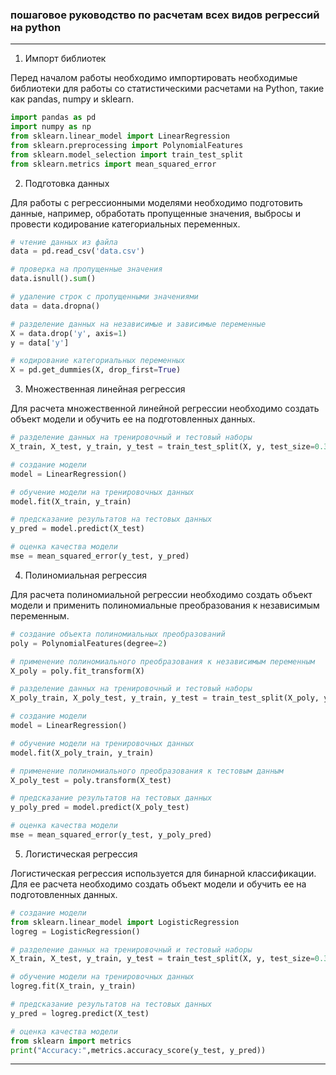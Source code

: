 
### пошаговое руководство по расчетам всех видов регрессий на python 

---


1. Импорт библиотек

Перед началом работы необходимо импортировать необходимые библиотеки для работы со статистическими расчетами на Python, такие как pandas, numpy и sklearn.

```python
import pandas as pd
import numpy as np
from sklearn.linear_model import LinearRegression
from sklearn.preprocessing import PolynomialFeatures
from sklearn.model_selection import train_test_split
from sklearn.metrics import mean_squared_error
```

2. Подготовка данных

Для работы с регрессионными моделями необходимо подготовить данные, например, обработать пропущенные значения, выбросы и провести кодирование категориальных переменных.

```python
# чтение данных из файла
data = pd.read_csv('data.csv')

# проверка на пропущенные значения
data.isnull().sum()

# удаление строк с пропущенными значениями
data = data.dropna()

# разделение данных на независимые и зависимые переменные
X = data.drop('y', axis=1)
y = data['y']

# кодирование категориальных переменных
X = pd.get_dummies(X, drop_first=True)
```

3. Множественная линейная регрессия

Для расчета множественной линейной регрессии необходимо создать объект модели и обучить ее на подготовленных данных.

```python
# разделение данных на тренировочный и тестовый наборы
X_train, X_test, y_train, y_test = train_test_split(X, y, test_size=0.3, random_state=42)

# создание модели
model = LinearRegression()

# обучение модели на тренировочных данных
model.fit(X_train, y_train)

# предсказание результатов на тестовых данных
y_pred = model.predict(X_test)

# оценка качества модели
mse = mean_squared_error(y_test, y_pred)
```

4. Полиномиальная регрессия

Для расчета полиномиальной регрессии необходимо создать объект модели и применить полиномиальные преобразования к независимым переменным.

```python
# создание объекта полиномиальных преобразований
poly = PolynomialFeatures(degree=2)

# применение полиномиального преобразования к независимым переменным
X_poly = poly.fit_transform(X)

# разделение данных на тренировочный и тестовый наборы
X_poly_train, X_poly_test, y_train, y_test = train_test_split(X_poly, y, test_size=0.3, random_state=42)

# создание модели
model = LinearRegression()

# обучение модели на тренировочных данных
model.fit(X_poly_train, y_train)

# применение полиномиального преобразования к тестовым данным
X_poly_test = poly.transform(X_test)

# предсказание результатов на тестовых данных
y_poly_pred = model.predict(X_poly_test)

# оценка качества модели
mse = mean_squared_error(y_test, y_poly_pred)
```

5. Логистическая регрессия

Логистическая регрессия используется для бинарной классификации. Для ее расчета необходимо создать объект модели и обучить ее на подготовленных данных.

```python
# создание модели
from sklearn.linear_model import LogisticRegression
logreg = LogisticRegression()

# разделение данных на тренировочный и тестовый наборы
X_train, X_test, y_train, y_test = train_test_split(X, y, test_size=0.3, random_state=0)

# обучение модели на тренировочных данных
logreg.fit(X_train, y_train)

# предсказание результатов на тестовых данных
y_pred = logreg.predict(X_test)

# оценка качества модели
from sklearn import metrics
print("Accuracy:",metrics.accuracy_score(y_test, y_pred))
```

---


